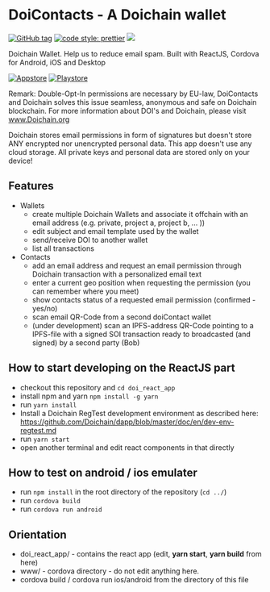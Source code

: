 # DoiContacts - A Doichain wallet 

[![GitHub tag](https://img.shields.io/badge/dynamic/json.svg?url=https://raw.githubusercontent.com/inspiraluna/doiContacts/master/package.json&query=$.version&label=Version)](https://github.com/inspiraluna/doiContacts)
[![code style: prettier](https://img.shields.io/badge/code_style-prettier-ff69b4.svg?style=flat-square)](https://github.com/prettier/prettier)
![](https://img.shields.io/github/license/inspiraluna/doiContacts.svg)

Doichain Wallet. 
Help us to reduce email spam.
Built with ReactJS, Cordova for Android, iOS and Desktop

[![Appstore](https://raw.githubusercontent.com/inspiraluna/doiContacts/master/doc/images/app-store-badge.svg)](https://apps.apple.com/us/app/doi-contacts/id1484393443)
[![Playstore](https://raw.githubusercontent.com/inspiraluna/doiContacts/master/doc/images/play-store-badge.svg)](https://play.google.com/store/apps/details?id=org.doichain.contacts.app)


Remark: Double-Opt-In permissions are necessary by EU-law, DoiContacts and Doichain solves this issue seamless, anonymous and safe on Doichain blockchain.
For more information about DOI's and Doichain, please visit www.Doichain.org

Doichain stores email permissions in form of signatures but doesn't store ANY encrypted nor unencrypted personal data.
This app doesn't use any cloud storage. All private keys and personal data are stored only on your device!

## Features
- Wallets
    - create multiple Doichain Wallets and associate it offchain with an email address (e.g. private, project a, project b, ... ))
    - edit subject and email template used by the wallet
    - send/receive DOI to another wallet
    - list all transactions
- Contacts
    - add an email address and request an email permission through Doichain transaction with a personalized email text
    - enter a current geo position when requesting the permission (you can remember where you meet)
    - show contacts status of a requested email permission (confirmed - yes/no)
    - scan email QR-Code from a second doiContact wallet
    - (under development) scan an IPFS-address QR-Code pointing to a IPFS-file with a signed SOI transaction ready to broadcasted (and signed) by a second party (Bob)

## How to start developing on the ReactJS part
- checkout this repository and ```cd doi_react_app```
- install npm and yarn ```npm install -g yarn```
- run ```yarn install```
- Install a Doichain RegTest development environment as described here: https://github.com/Doichain/dapp/blob/master/doc/en/dev-env-regtest.md 
- run ```yarn start```
- open another terminal and edit react components in that directly

## How to test on android / ios emulater
- run ```npm install``` in the root directory of the repository (```cd ../```)
- run ```cordova build```
- run ```cordova run android```


## Orientation
- doi_react_app/ - contains the react app (edit, **yarn start**, **yarn build** from here)
- www/ - cordova directory - do not edit anything here.
- cordova build / cordova run ios/android from the directory of this file
